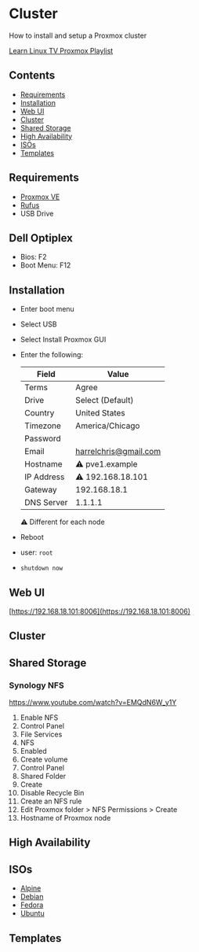 # Cluster

How to install and setup a Proxmox cluster

[Learn Linux TV Proxmox Playlist](https://www.youtube.com/playlist?list=PLT98CRl2KxKHnlbYhtABg6cF50bYa8Ulo)

## Contents

- [Requirements](#requirements)
- [Installation](#installation)
- [Web UI](#web-ui)
- [Cluster](#cluster)
- [Shared Storage](#shared-storage)
- [High Availability](#high-availability)
- [ISOs](#isos)
- [Templates](#templates)

## Requirements

- [Proxmox VE](https://www.proxmox.com/en/downloads)
- [Rufus](https://rufus.ie/en/)
- USB Drive

## Dell Optiplex

- Bios: F2
- Boot Menu: F12

## Installation

- Enter boot menu
- Select USB
- Select Install Proxmox GUI
- Enter the following:

  Field | Value
  ---|---
  Terms | Agree
  Drive | Select (Default)
  Country | United States
  Timezone | America/Chicago
  Password | 
  Email | harrelchris@gmail.com
  Hostname | ⚠️ pve1.example
  IP Address | ⚠️ 192.168.18.101 
  Gateway | 192.168.18.1
  DNS Server | 1.1.1.1

  ⚠️ Different for each node

- Reboot
- user: `root`
- `shutdown now`

## Web UI

[https://192.168.18.101:8006](https://192.168.18.101:8006)

## Cluster

## Shared Storage

### Synology NFS

https://www.youtube.com/watch?v=EMQdN6W_y1Y

1. Enable NFS
  1. Control Panel
  1. File Services
  1. NFS
  1. Enabled
1. Create volume
  1. Control Panel
  1. Shared Folder
  1. Create
  1. Disable Recycle Bin
1. Create an NFS rule
1. Edit Proxmox folder > NFS Permissions > Create
  1. Hostname of Proxmox node

## High Availability

## ISOs

- [Alpine](https://alpinelinux.org/downloads/)
- [Debian](https://www.debian.org/distrib/)
- [Fedora](https://fedoraproject.org/server/download)
- [Ubuntu](https://ubuntu.com/server)

## Templates
